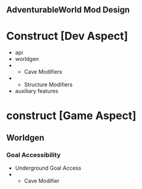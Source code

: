 AdventurableWorld Mod Design
-

# Construct [Dev Aspect]

- api
- worldgen
- - Cave Modifiers
- - Structure Modifiers
- auxiliary features

# construct [Game Aspect]

## Worldgen

### Goal Accessibility

- Underground Goal Access
- - Cave Modifier